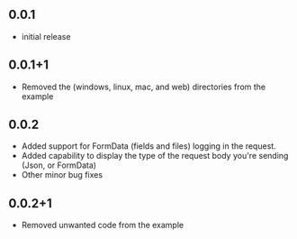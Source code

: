 ## 0.0.1

- initial release

## 0.0.1+1

- Removed the (windows, linux, mac, and web) directories from the example

## 0.0.2

- Added support for FormData (fields and files) logging in the request.
- Added capability to display the type of the request body you're sending (Json, or FormData)
- Other minor bug fixes

## 0.0.2+1

- Removed unwanted code from the example
